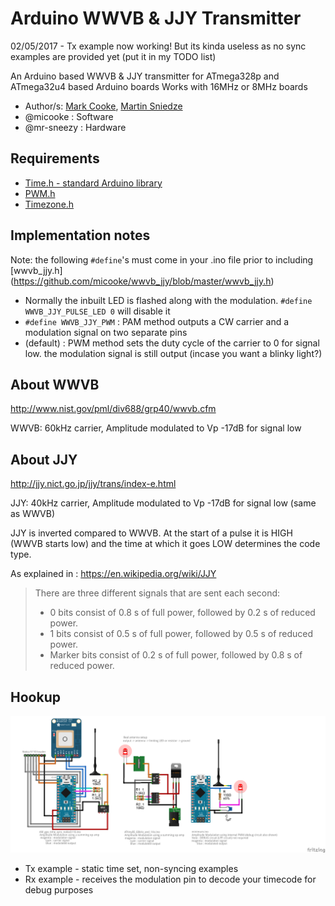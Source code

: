 # Arduino WWVB & JJY Transmitter

02/05/2017 - Tx example now working! But its kinda useless as no sync examples are provided yet (put it in my TODO list)

An Arduino based WWVB & JJY transmitter for ATmega328p and ATmega32u4 based Arduino boards
Works with 16MHz or 8MHz boards

* Author/s: [Mark Cooke](https://www.github.com/micooke), [Martin Sniedze](https://www.github.com/mr-sneezy)
* @micooke : Software
* @mr-sneezy : Hardware

## Requirements
* [Time.h - standard Arduino library](http://www.arduino.cc/playground/Code/Time)
* [PWM.h](https://github.com/micooke/PWM/PWM.h)
* [Timezone.h](https://github.com/JChristensen/Timezone)

## Implementation notes
Note: the following `#define`'s must come in your .ino file prior to including [wwvb_jjy.h] (https://github.com/micooke/wwvb_jjy/blob/master/wwvb_jjy.h)
* Normally the inbuilt LED is flashed along with the modulation. `#define WWVB_JJY_PULSE_LED 0` will disable it
* `#define WWVB_JJY_PWM` : PAM method outputs a CW carrier and a modulation signal on two separate pins
* (default) : PWM method sets the duty cycle of the carrier to 0 for signal low. the modulation signal is still output (incase you want a blinky light?)

## About WWVB
http://www.nist.gov/pml/div688/grp40/wwvb.cfm

WWVB: 60kHz carrier, Amplitude modulated to Vp -17dB for signal low


## About JJY
http://jjy.nict.go.jp/jjy/trans/index-e.html

JJY: 40kHz carrier, Amplitude modulated to Vp -17dB for signal low (same as WWVB)

JJY is inverted compared to WWVB. At the start of a pulse it is HIGH (WWVB starts low) and the time at which it goes LOW determines the code type.

As explained in : https://en.wikipedia.org/wiki/JJY
> There are three different signals that are sent each second:
> * 0 bits consist of 0.8 s of full power, followed by 0.2 s of reduced power.
> * 1 bits consist of 0.5 s of full power, followed by 0.5 s of reduced power.
> * Marker bits consist of 0.2 s of full power, followed by 0.8 s of reduced power.

## Hookup

![wwvb wiring options](wwvb_bb.png?raw=true)

* Tx example - static time set, non-syncing examples
* Rx example - receives the modulation pin to decode your timecode for debug purposes
